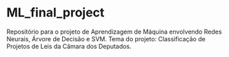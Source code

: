 # ML_final_project
Repositório para o projeto de Aprendizagem de Máquina envolvendo Redes Neurais, Árvore de Decisão e SVM.
Tema do projeto: Classificação de Projetos de Leis da Câmara dos Deputados.
